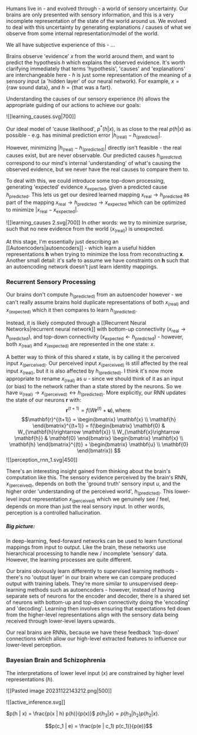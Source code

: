 
Humans live in - and evolved through - a world of sensory uncertainty. Our brains are only presented with sensory information, and this is a very incomplete representation of the state of the world around us. We evolved to deal with this uncertainty by generating explanations / causes of what we observe from some internal representation/model of the world. 

We all have subjective experience of this - ...

Brains observe 'evidence' $x$ from the world around them, and want to predict the hypothesis $h$ which explains the observed evidence. It's worth clarifying immediately that terms 'hypothesis', 'causes' and 'explanations' are interchangeable here - $h$ is just some representation of the meaning of a sensory input (a 'hidden layer' of our neural network).  For example, $x = \{\text{raw sound data}\}$, and $h = \{\text{that was a fart}\}$. 

Understanding the causes of our sensory experience ($h$) allows the appropriate guiding of our actions to achieve our goals:

![[learning_causes.svg|700]]

Our ideal model of 'cause likelihood', $p^{*}(h | x)$, is as close to the real $p(h | x)$ as possible - e.g. has minimal prediction error $| h_{(\text{real})} - h_{(\text{predicted})} |$. 

However, minimizing $| h_{(\text{real})} - h_{(\text{predicted})} |$ directly isn't feasible - the real causes exist, but are never observable. Our predicted causes $h_{(predicted)}$ correspond to our mind's internal 'understanding' of what's causing the observed evidence, but we never have the real causes to compare them to.

To deal with this, we could introduce some top-down processing, generating 'expected' evidence $x_{\text{expected}}$, given a predicted cause $h_{\text{predicted}}$. This lets us get our desired learned mapping $x_{\text{real}} \rightarrow h_{\text{predicted}}$ as part of the mapping $x_{\text{real}} \rightarrow h_{\text{predicted}} \rightarrow x_{\text{expected}}$ which can be optimized to minimize $|x_{\text{real}} - x_{\text{expected}} |$. 

![[learning_causes 2.svg|700]]
In other words: we try to minimize surprise, such that no new evidence from the world ($x_{(\text{real})}$) is unexpected.

At this stage, I'm essentially just describing an [[Autoencoders|autoencoders]] - which learn a useful hidden representations $\mathbf{h}$ when trying to minimize the loss from reconstructing $\mathbf{x}$. Another small detail: it's safe to assume we have constraints on $\mathbf{h}$ such that an autoencoding network doesn't just learn identity mappings. 


### Recurrent Sensory Processing

Our brains don't compute $h_{(\text{predicted})}$ from an autoencoder however - we can't really assume brains hold duplicate representations of both $x_{\text{(real)}}$ and $x_{(\text{expected})}$ which it then compares to learn $h_{\text{(predicted)}}$. 

Instead, it is likely computed through a [[Recurrent Neural Networks|recurrent neural network]] with bottom-up connectivity ($x_{\text{real}} \rightarrow h_{\text{predicted}}$), and top-down connectivity ($x_{\text{expected}} \leftarrow h_{\text{predicted}}$) - however, both $x_{\text{(real)}}$ and $x_{(\text{expected})}$ are represented in the one state: $x$. 

A better way to think of this shared $x$ state, is by calling it the perceived input $x_{(\text{perceived})}$. Our perceived input $x_{\text{(perceived)}}$ is still affected by the real input $x_{\text{(real)}}$, but it is also affected by $h_{(\text{predicted})}$. I think it's now more appropriate to rename $x_{\text{(real)}}$ as $u$ - since we should think of it as an input (or bias) to the network rather than a state stored by the neurons. So we have $u_{(\text{real})} \rightarrow x_{(\text{perceived})} \leftrightarrow h_{\text{(predicted)}}$. More explicitly, our RNN updates the state of our neurons $\mathbf{r}$ with:
$$\mathbf{r}^{(t+1)} = f(W\mathbf{r}^{(t)} + \mathbf{u}), \text{where:}$$
$$\mathbf{r}^{(t+1)} = \begin{bmatrix} \mathbf{x} \\ \mathbf{h} \end{bmatrix}^{(t+1)} = f(\begin{bmatrix} \mathbf{0} & W_{\mathbf{h}\rightarrow \mathbf{x}} \\ W_{\mathbf{x}\rightarrow \mathbf{h}}   & \mathbf{0} \end{bmatrix} \begin{bmatrix} \mathbf{x} \\ \mathbf{h} \end{bmatrix}^{(t)} + \begin{bmatrix} \mathbf{u} \\ \mathbf{0} \end{bmatrix}) $$ 
![[perception_rnn_1.svg|450]]

There's an interesting insight gained from thinking about the brain's computation like this. The sensory evidence perceived by the brain's RNN, $x_{\text{(perceived)}}$, depends on both the 'ground truth' sensory input $u$, and the higher order 'understanding of the perceived world', $h_{(\text{predicted})}$. This lower-level input representation $x_{(\text{perceived})}$ which we genuinely see / feel, depends on more than just the real sensory input. In other words, perception is a controlled hallucination.  

##### Big picture:

In deep-learning, feed-forward networks can be used to learn functional mappings from input to output. Like the brain, these networks use hierarchical processing to handle new / incomplete 'sensory' data. However, the learning processes are quite different.

Our brains obviously learn differently to supervised learning methods - there's no 'output layer' in our brain where we can compare produced output with training labels. They're more similar to unsupervised deep-learning methods such as autoencoders - however, instead of having separate sets of neurons for the encoder and decoder, there is a shared set of neurons with bottom-up and top-down connectivity doing the 'encoding' and 'decoding'. Learning then involves ensuring that expectations fed down from the higher-level representations align with the sensory data being received through lower-level layers upwards. 

Our real brains are RNNs, because we have these feedback 'top-down' connections which allow our high-level extracted features to influence our lower-level perception.

### Bayesian Brain and Schizophrenia

The interpretations of lower level input ($x$) are constrained by higher level representations ($h$).

![[Pasted image 20231122143212.png|500]]



![[active_inference.svg]]


 $p(h | x) = \frac{p(x | h) p(h)}{p(x)}$
$p(h_{3} | x) = p(h_{3} | h_{2}) p(h_{2}| x)$.  



$$p(c_1 | e) = \frac{p(e | c_1) p(c_1)}{p(e)}$$

